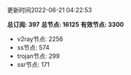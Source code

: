 更新时间2022-06-21 04:22:53

**总订阅: 397**
**总节点: 16125**
**有效节点: 3300**
- v2ray节点: 2256
- ss节点: 574
- trojan节点: 299
- ssr节点: 171

